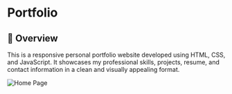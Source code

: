# Portfolio

## 📌 Overview

This is a responsive personal portfolio website developed using HTML, CSS, and JavaScript. It showcases my professional skills, projects, resume, and contact information in a clean and visually appealing format.

![Home Page](<img width="1894" height="857" alt="image" src="https://github.com/user-attachments/assets/470b5473-f87c-474a-9ab1-109f4a97bf32" />
)
